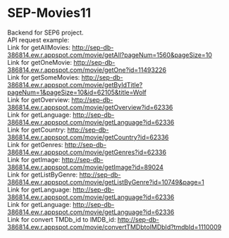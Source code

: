 # SEP-Movies11
Backend for SEP6 project.  
API request example:  
Link for getAllMovies: http://sep-db-386814.ew.r.appspot.com/movie/getAll?pageNum=1560&pageSize=10  
Link for getOneMovie: http://sep-db-386814.ew.r.appspot.com/movie/getOne?id=11493226  
Link for getSomeMovies: http://sep-db-386814.ew.r.appspot.com/movie/getByIdTitle?pageNum=1&pageSize=10&id=62105&title=Wolf  
Link for getOverview: http://sep-db-386814.ew.r.appspot.com/movie/getOverview?id=62336  
Link for getLanguage: http://sep-db-386814.ew.r.appspot.com/movie/getLanguage?id=62336  
Link for getCountry: http://sep-db-386814.ew.r.appspot.com/movie/getCountry?id=62336  
Link for getGenres: http://sep-db-386814.ew.r.appspot.com/movie/getGenres?id=62336  
Link for getImage: http://sep-db-386814.ew.r.appspot.com/movie/getImage?id=89024  
Link for getListByGenre: http://sep-db-386814.ew.r.appspot.com/movie/getListByGenre?id=10749&page=1  
Link for getLanguage: http://sep-db-386814.ew.r.appspot.com/movie/getLanguage?id=62336  
Link for getLanguage: http://sep-db-386814.ew.r.appspot.com/movie/getLanguage?id=62336  
Link for convert TMDb_id to IMDB_id: http://sep-db-386814.ew.r.appspot.com/movie/convertTMDbtoIMDbId?tmdbId=1110009  
